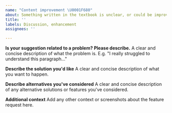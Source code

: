 ```yaml
---
name: "Content improvement \U0001F680"
about: Something written in the textbook is unclear, or could be improved
title: ''
labels: Discussion, enhancement
assignees: ''

---
```


**Is your suggestion related to a problem? Please describe.**
A clear and concise description of what the problem is. E.g. "I really struggled to understand this paragraph..."

**Describe the solution you'd like**
A clear and concise description of what you want to happen.

**Describe alternatives you've considered**
A clear and concise description of any alternative solutions or features you've considered.

**Additional context**
Add any other context or screenshots about the feature request here.
